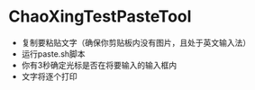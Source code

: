 # ChaoXingTestPasteTool

* 复制要粘贴文字（确保你剪贴板内没有图片，且处于英文输入法）
* 运行paste.sh脚本
* 你有3秒确定光标是否在将要输入的输入框内
* 文字将逐个打印
